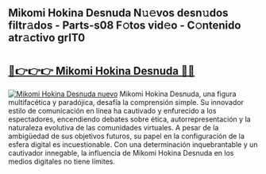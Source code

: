 ## Mikomi Hokina Desnuda N𝚞𝚎vos desn𝚞dos filtr𝚊dos - Parts-s08 F𝚘tos vid𝚎o - C𝚘ntenido atr𝚊ctivo grlT0

# <h2><a href="http://mbcklu8.tromn.icu/?c=Mikomi+Hokina+Desnuda">🔗👉👉👉 Mikomi Hokina Desnuda 🔗🔗</a></h2>

[![Mikomi Hokina Desnuda nuevo](https://i.imgur.com/pEAQMta.gif)](http://mbcklu8.tromn.icu/?c=Mikomi+Hokina+Desnuda)
Mikomi Hokina Desnuda, una figura multifacética y paradójica, desafía la comprensión simple. Su innovador estilo de comunicación en línea ha cautivado y enfurecido a los espectadores, encendiendo debates sobre ética, autorrepresentación y la naturaleza evolutiva de las comunidades virtuales. A pesar de la ambigüedad de sus objetivos futuros, su papel en la configuración de la esfera digital es incuestionable. Con una determinación inquebrantable y un cautivador innegable, la influencia de Mikomi Hokina Desnuda en los medios digitales no tiene límites.

